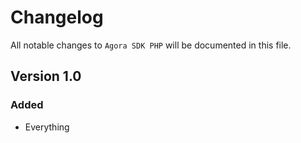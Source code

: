 # Changelog

All notable changes to `Agora SDK PHP` will be documented in this file.

## Version 1.0

### Added
- Everything
